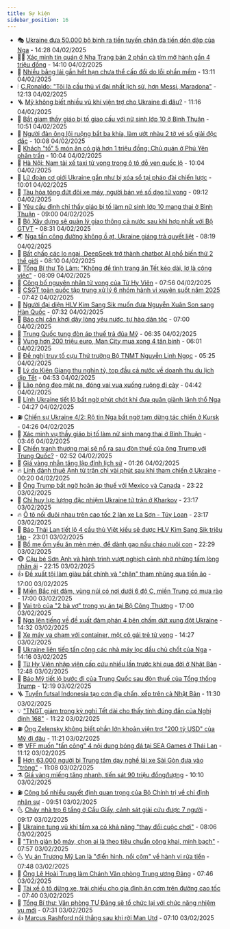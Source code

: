 ```yaml
---
title: Sự kiện
sidebar_position: 16
---
```


<!-- dantri-su-kien:START -->
- 🎭 [Ukraine đưa 50.000 bộ binh ra tiền tuyến chặn đà tiến dồn dập của Nga](https://dantri.com.vn/the-gioi/ukraine-dua-50000-bo-binh-ra-tien-tuyen-chan-da-tien-don-dap-cua-nga-20250204210948133.htm) - 14:28 04/02/2025
- 👨‍🏫 [Xác minh tin quán ở Nha Trang bán 2 phần cà tím mỡ hành gần 4 triệu đồng](https://dantri.com.vn/du-lich/xac-minh-tin-quan-o-nha-trang-ban-2-phan-ca-tim-mo-hanh-gan-4-trieu-dong-20250204202137614.htm) - 14:10 04/02/2025
- 🌮 [Nhiều bằng lái gần hết hạn chưa thể cấp đổi do lỗi phần mềm](https://dantri.com.vn/xa-hoi/nhieu-bang-lai-gan-het-han-chua-the-cap-doi-do-loi-phan-mem-20250204184024418.htm) - 13:11 04/02/2025
- 🕯 [C.Ronaldo: &quot;Tôi là cầu thủ vĩ đại nhất lịch sử, hơn Messi, Maradona&quot;](https://dantri.com.vn/the-thao/cronaldo-toi-la-cau-thu-vi-dai-nhat-lich-su-hon-messi-maradona-20250204191308687.htm) - 12:13 04/02/2025
- 🪜 [Mỹ không biết nhiều vũ khí viện trợ cho Ukraine đi đâu?](https://dantri.com.vn/the-gioi/my-khong-biet-nhieu-vu-khi-vien-tro-cho-ukraine-di-dau-20250204163641966.htm) - 11:16 04/02/2025
- 🐘 [Bắt giam thầy giáo bị tố giao cấu với nữ sinh lớp 10 ở Bình Thuận](https://dantri.com.vn/phap-luat/bat-giam-thay-giao-bi-to-giao-cau-voi-nu-sinh-lop-10-o-binh-thuan-20250204174523859.htm) - 10:51 04/02/2025
- 🤔 [Người đàn ông lội ruộng bắt ba khía, làm ướt nhàu 2 tờ vé số giải độc đắc](https://dantri.com.vn/xa-hoi/nguoi-dan-ong-loi-ruong-bat-ba-khia-lam-uot-nhau-2-to-ve-so-giai-doc-dac-20250204165300773.htm) - 10:08 04/02/2025
- 🧠 [Khách &quot;tố&quot; 5 món ăn có giá hơn 1 triệu đồng: Chủ quán ở Phú Yên phân trần](https://dantri.com.vn/du-lich/khach-to-5-mon-an-co-gia-hon-1-trieu-dong-chu-quan-o-phu-yen-phan-tran-20250204163730022.htm) - 10:04 04/02/2025
- 📝 [Hà Nội: Nam tài xế taxi tử vong trong ô tô đỗ ven quốc lộ](https://dantri.com.vn/xa-hoi/ha-noi-nam-tai-xe-taxi-tu-vong-trong-o-to-do-ven-quoc-lo-20250204165827732.htm) - 10:04 04/02/2025
- 🦏 [Lữ đoàn cơ giới Ukraine gần như bị xóa sổ tại pháo đài chiến lược](https://dantri.com.vn/the-gioi/lu-doan-co-gioi-ukraine-gan-nhu-bi-xoa-so-tai-phao-dai-chien-luoc-20250203162912702.htm) - 10:01 04/02/2025
- 🥰 [Tàu hỏa tông đứt đôi xe máy, người bán vé số dạo tử vong](https://dantri.com.vn/xa-hoi/tau-hoa-tong-dut-doi-xe-may-nguoi-ban-ve-so-dao-tu-vong-20250204155054487.htm) - 09:12 04/02/2025
- 🤗 [Yêu cầu đình chỉ thầy giáo bị tố làm nữ sinh lớp 10 mang thai ở Bình Thuận](https://dantri.com.vn/giao-duc/yeu-cau-dinh-chi-thay-giao-bi-to-lam-nu-sinh-lop-10-mang-thai-o-binh-thuan-20250204153326272.htm) - 09:00 04/02/2025
- 🌈 [Bộ Xây dựng sẽ quản lý giao thông cả nước sau khi hợp nhất với Bộ GTVT](https://dantri.com.vn/xa-hoi/bo-xay-dung-se-quan-ly-giao-thong-ca-nuoc-sau-khi-hop-nhat-voi-bo-gtvt-20250204152153187.htm) - 08:31 04/02/2025
- 🌏 [Nga tấn công đường không ồ ạt, Ukraine giáng trả quyết liệt](https://dantri.com.vn/the-gioi/nga-tan-cong-duong-khong-o-at-ukraine-giang-tra-quyet-liet-20250204150701071.htm) - 08:19 04/02/2025
- 💄 [Bất chấp các lo ngại, DeepSeek trở thành chatbot AI phổ biến thứ 2 thế giới](https://dantri.com.vn/suc-manh-so/bat-chap-cac-lo-ngai-deepseek-tro-thanh-chatbot-ai-pho-bien-thu-2-the-gioi-20250204150935977.htm) - 08:10 04/02/2025
- 👺 [Tổng Bí thư Tô Lâm: &quot;Không để tình trạng ăn Tết kéo dài, lơ là công việc&quot;](https://dantri.com.vn/xa-hoi/tong-bi-thu-to-lam-khong-de-tinh-trang-an-tet-keo-dai-lo-la-cong-viec-20250204145418262.htm) - 08:09 04/02/2025
- 👹 [Công bố nguyên nhân tử vong của Từ Hy Viên](https://dantri.com.vn/giai-tri/cong-bo-nguyen-nhan-tu-vong-cua-tu-hy-vien-20250204144715703.htm) - 07:56 04/02/2025
- 🌊 [CSGT toàn quốc tập trung xử lý 6 nhóm hành vi xuyên suốt năm 2025](https://dantri.com.vn/xa-hoi/csgt-toan-quoc-tap-trung-xu-ly-6-nhom-hanh-vi-xuyen-suot-nam-2025-20250204143352626.htm) - 07:42 04/02/2025
- 🤠 [Người đại diện HLV Kim Sang Sik muốn đưa Nguyễn Xuân Son sang Hàn Quốc](https://dantri.com.vn/the-thao/nguoi-dai-dien-hlv-kim-sang-sik-muon-dua-nguyen-xuan-son-sang-han-quoc-20250204143208101.htm) - 07:32 04/02/2025
- 🎊 [Báo chí cần khơi dậy lòng yêu nước, tự hào dân tộc](https://dantri.com.vn/xa-hoi/bao-chi-can-khoi-day-long-yeu-nuoc-tu-hao-dan-toc-20250204134212233.htm) - 07:00 04/02/2025
- 🐘 [Trung Quốc tung đòn áp thuế trả đũa Mỹ](https://dantri.com.vn/the-gioi/trung-quoc-tung-don-ap-thue-tra-dua-my-20250204130850395.htm) - 06:35 04/02/2025
- 💂 [Vung hơn 200 triệu euro, Man City mua xong 4 tân binh](https://dantri.com.vn/the-thao/vung-hon-200-trieu-euro-man-city-mua-xong-4-tan-binh-20250204125204449.htm) - 06:01 04/02/2025
- 👹 [Đề nghị truy tố cựu Thứ trưởng Bộ TNMT Nguyễn Linh Ngọc](https://dantri.com.vn/phap-luat/de-nghi-truy-to-cuu-thu-truong-bo-tnmt-nguyen-linh-ngoc-20250204121910324.htm) - 05:25 04/02/2025
- 🦒 [Lý do Kiên Giang thu nghìn tỷ, top đầu cả nước về doanh thu du lịch dịp Tết](https://dantri.com.vn/du-lich/ly-do-kien-giang-thu-nghin-ty-top-dau-ca-nuoc-ve-doanh-thu-du-lich-dip-tet-20250203131439897.htm) - 04:53 04/02/2025
- 🗽 [Lão nông đeo mặt nạ, đóng vai vua xuống ruộng đi cày](https://dantri.com.vn/xa-hoi/lao-nong-deo-mat-na-dong-vai-vua-xuong-ruong-di-cay-20250204112540464.htm) - 04:42 04/02/2025
- 💄 [Lính Ukraine tiết lộ bất ngờ phút chót khi đưa quân giành lãnh thổ Nga](https://dantri.com.vn/the-gioi/linh-ukraine-tiet-lo-bat-ngo-phut-chot-khi-dua-quan-gianh-lanh-tho-nga-20250204104840026.htm) - 04:27 04/02/2025
- ⛽️ [Chiến sự Ukraine 4/2: Rộ tin Nga bất ngờ tạm dừng tác chiến ở Kursk](https://dantri.com.vn/the-gioi/chien-su-ukraine-42-ro-tin-nga-bat-ngo-tam-dung-tac-chien-o-kursk-20250204110546109.htm) - 04:26 04/02/2025
- 🥷 [Xác minh vụ thầy giáo bị tố làm nữ sinh mang thai ở Bình Thuận](https://dantri.com.vn/phap-luat/xac-minh-vu-thay-giao-bi-to-lam-nu-sinh-mang-thai-o-binh-thuan-20250204103148780.htm) - 03:46 04/02/2025
- 🤖 [Chiến tranh thương mại sẽ nổ ra sau đòn thuế của ông Trump với Trung Quốc?](https://dantri.com.vn/the-gioi/chien-tranh-thuong-mai-se-no-ra-sau-don-thue-cua-ong-trump-voi-trung-quoc-20250204080400840.htm) - 02:52 04/02/2025
- 🌊 [Giá vàng nhẫn tăng lập đỉnh lịch sử](https://dantri.com.vn/kinh-doanh/gia-vang-nhan-tang-lap-dinh-lich-su-20250204003119270.htm) - 01:26 04/02/2025
- 🔥 [Lính đánh thuê Anh tử trận chỉ vài phút sau khi tham chiến ở Ukraine](https://dantri.com.vn/the-gioi/linh-danh-thue-anh-tu-tran-chi-vai-phut-sau-khi-tham-chien-o-ukraine-20250204070925505.htm) - 00:20 04/02/2025
- 🦏 [Ông Trump bất ngờ hoãn áp thuế với Mexico và Canada](https://dantri.com.vn/the-gioi/ong-trump-bat-ngo-hoan-ap-thue-voi-mexico-va-canada-20250204061326808.htm) - 23:22 03/02/2025
- 🐘 [Chỉ huy lực lượng đặc nhiệm Ukraine tử trận ở Kharkov](https://dantri.com.vn/the-gioi/chi-huy-luc-luong-dac-nhiem-ukraine-tu-tran-o-kharkov-20250204060746872.htm) - 23:17 03/02/2025
- 🔥 [Ô tô nối đuôi nhau trên cao tốc 2 làn xe La Sơn - Túy Loan](https://dantri.com.vn/xa-hoi/o-to-noi-duoi-nhau-tren-cao-toc-2-lan-xe-la-son-tuy-loan-20250203223750524.htm) - 23:17 03/02/2025
- 💼 [Báo Thái Lan tiết lộ 4 cầu thủ Việt kiều sẽ được HLV Kim Sang Sik triệu tập](https://dantri.com.vn/the-thao/bao-thai-lan-tiet-lo-4-cau-thu-viet-kieu-se-duoc-hlv-kim-sang-sik-trieu-tap-20250204003510317.htm) - 23:01 03/02/2025
- 🚀 [Bố mẹ ốm yếu ăn mèn mén, để dành gạo nấu cháo nuôi con](https://dantri.com.vn/tam-long-nhan-ai/bo-me-om-yeu-an-men-men-de-danh-gao-nau-chao-nuoi-con-20250204033057246.htm) - 22:29 03/02/2025
- 🐵 [Cậu bé Sơn Anh và hành trình vượt nghịch cảnh nhờ những tấm lòng nhân ái](https://dantri.com.vn/tam-long-nhan-ai/cau-be-son-anh-va-hanh-trinh-vuot-nghich-canh-nho-nhung-tam-long-nhan-ai-20250128144606460.htm) - 22:15 03/02/2025
- 👍 [Đề xuất tội làm giàu bất chính và &quot;chặn&quot; tham nhũng qua tiền ảo](https://dantri.com.vn/xa-hoi/de-xuat-toi-lam-giau-bat-chinh-va-chan-tham-nhung-qua-tien-ao-20250203212214606.htm) - 17:00 03/02/2025
- 🚦 [Miền Bắc rét đậm, vùng núi có nơi dưới 6 độ C, miền Trung có mưa rào](https://dantri.com.vn/xa-hoi/mien-bac-ret-dam-vung-nui-co-noi-duoi-6-do-c-mien-trung-co-mua-rao-20250203222139446.htm) - 17:00 03/02/2025
- 🥸 [Vai trò của &quot;2 bà vợ&quot; trong vụ án tại Bộ Công Thương](https://dantri.com.vn/phap-luat/vai-tro-cua-2-ba-vo-trong-vu-an-tai-bo-cong-thuong-20250203221601648.htm) - 17:00 03/02/2025
- 🥷 [Nga lên tiếng về đề xuất đàm phán 4 bên chấm dứt xung đột Ukraine](https://dantri.com.vn/the-gioi/nga-len-tieng-ve-de-xuat-dam-phan-4-ben-cham-dut-xung-dot-ukraine-20250203201903284.htm) - 14:32 03/02/2025
- 🤡 [Xe máy va chạm với container, một cô gái trẻ tử vong](https://dantri.com.vn/xa-hoi/xe-may-va-cham-voi-container-mot-co-gai-tre-tu-vong-20250203211410311.htm) - 14:27 03/02/2025
- 🥳 [Ukraine liên tiếp tấn công các nhà máy lọc dầu chủ chốt của Nga](https://dantri.com.vn/the-gioi/ukraine-lien-tiep-tan-cong-cac-nha-may-loc-dau-chu-chot-cua-nga-20250203203309043.htm) - 14:16 03/02/2025
- 🤩 [Từ Hy Viên nhập viện cấp cứu nhiều lần trước khi qua đời ở Nhật Bản](https://dantri.com.vn/giai-tri/tu-hy-vien-nhap-vien-cap-cuu-nhieu-lan-truoc-khi-qua-doi-o-nhat-ban-20250203190358386.htm) - 12:48 03/02/2025
- 🎡 [Báo Mỹ tiết lộ bước đi của Trung Quốc sau đòn thuế của Tổng thống Trump](https://dantri.com.vn/the-gioi/bao-my-tiet-lo-buoc-di-cua-trung-quoc-sau-don-thue-cua-tong-thong-trump-20250203184036397.htm) - 12:19 03/02/2025
- 🪜 [Tuyển futsal Indonesia tạo cơn địa chấn, xếp trên cả Nhật Bản](https://dantri.com.vn/the-thao/tuyen-futsal-indonesia-tao-con-dia-chan-xep-tren-ca-nhat-ban-20250203180854713.htm) - 11:30 03/02/2025
- 💡 [&quot;TNGT giảm trong kỳ nghỉ Tết dài cho thấy tính đúng đắn của Nghị định 168&quot;](https://dantri.com.vn/xa-hoi/tngt-giam-trong-ky-nghi-tet-dai-cho-thay-tinh-dung-dan-cua-nghi-dinh-168-20250203181345119.htm) - 11:22 03/02/2025
- ⛽️ [Ông Zelensky không biết phần lớn khoản viện trợ &quot;200 tỷ USD&quot; của Mỹ đi đâu](https://dantri.com.vn/the-gioi/ong-zelensky-khong-biet-phan-lon-khoan-vien-tro-200-ty-usd-cua-my-di-dau-20250203170059017.htm) - 11:21 03/02/2025
- 😎 [VFF muốn &quot;tấn công&quot; 4 nội dung bóng đá tại SEA Games ở Thái Lan](https://dantri.com.vn/the-thao/vff-muon-tan-cong-4-noi-dung-bong-da-tai-sea-games-o-thai-lan-20250203170712956.htm) - 11:12 03/02/2025
- 🗽 [Hơn 63.000 người bị Trung tâm dạy nghề lái xe Sài Gòn đưa vào &quot;tròng&quot;](https://dantri.com.vn/phap-luat/hon-63000-nguoi-bi-trung-tam-day-nghe-lai-xe-sai-gon-dua-vao-trong-20250203172715493.htm) - 11:08 03/02/2025
- ⚗️ [Giá vàng miếng tăng nhanh, tiến sát 90 triệu đồng/lượng](https://dantri.com.vn/kinh-doanh/gia-vang-mieng-tang-nhanh-tien-sat-90-trieu-dongluong-20250203064851837.htm) - 10:10 03/02/2025
- ⛽️ [Công bố nhiều quyết định quan trọng của Bộ Chính trị về chỉ định nhân sự](https://dantri.com.vn/xa-hoi/cong-bo-nhieu-quyet-dinh-quan-trong-cua-bo-chinh-tri-ve-chi-dinh-nhan-su-20250203164431156.htm) - 09:51 03/02/2025
- 🌜 [Cháy nhà trọ 6 tầng ở Cầu Giấy, cảnh sát giải cứu được 7 người](https://dantri.com.vn/xa-hoi/chay-nha-tro-6-tang-o-cau-giay-canh-sat-giai-cuu-duoc-7-nguoi-20250203161352741.htm) - 09:17 03/02/2025
- 🦩 [Ukraine tung vũ khí tầm xa có khả năng &quot;thay đổi cuộc chơi&quot;](https://dantri.com.vn/the-gioi/ukraine-tung-vu-khi-tam-xa-co-kha-nang-thay-doi-cuoc-choi-20250203110230035.htm) - 08:06 03/02/2025
- 🦒 [&quot;Tinh giản bộ máy, chọn ai là theo tiêu chuẩn công khai, minh bạch&quot;](https://dantri.com.vn/an-sinh/tinh-gian-bo-may-chon-ai-la-theo-tieu-chuan-cong-khai-minh-bach-20250203142718620.htm) - 07:57 03/02/2025
- 🌜 [Vụ án Trương Mỹ Lan là &quot;điển hình, nổi cộm&quot; về hành vi rửa tiền](https://dantri.com.vn/xa-hoi/vu-an-truong-my-lan-la-dien-hinh-noi-com-ve-hanh-vi-rua-tien-20250203143804918.htm) - 07:48 03/02/2025
- 🐎 [Ông Lê Hoài Trung làm Chánh Văn phòng Trung ương Đảng](https://dantri.com.vn/xa-hoi/ong-le-hoai-trung-lam-chanh-van-phong-trung-uong-dang-20250203144718520.htm) - 07:46 03/02/2025
- 🌋 [Tài xế ô tô dừng xe, trải chiếu cho gia đình ăn cơm trên đường cao tốc](https://dantri.com.vn/xa-hoi/tai-xe-o-to-dung-xe-trai-chieu-cho-gia-dinh-an-com-tren-duong-cao-toc-20250203143403232.htm) - 07:40 03/02/2025
- 🧰 [Tổng Bí thư: Văn phòng TƯ Đảng sẽ tổ chức lại với chức năng nhiệm vụ mới](https://dantri.com.vn/xa-hoi/tong-bi-thu-van-phong-tu-dang-se-to-chuc-lai-voi-chuc-nang-nhiem-vu-moi-20250203143101130.htm) - 07:31 03/02/2025
- 👍 [Marcus Rashford nói thẳng sau khi rời Man Utd](https://dantri.com.vn/the-thao/marcus-rashford-noi-thang-sau-khi-roi-man-utd-20250203135301789.htm) - 07:10 03/02/2025<!-- dantri-su-kien:END -->
